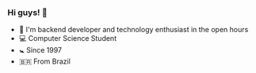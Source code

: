 ### Hi guys! 👋

<!--
**thiegomoura/thiegomoura** is a ✨ _special_ ✨ repository because its `README.md` (this file) appears on your GitHub profile.

Here are some ideas to get you started:

- 🔭 I’m currently working on ...
- 🌱 I’m currently learning ...
- 👯 I’m looking to collaborate on ...
- 🤔 I’m looking for help with ...
- 💬 Ask me about ...
- 📫 How to reach me: ...
- 😄 Pronouns: ...
- ⚡ Fun fact: ...
-->

- 📌 I'm backend developer and technology enthusiast in the open hours 
- 💻 Computer Science Student 
- 🚼 Since 1997 
- 🇧🇷 From Brazil

